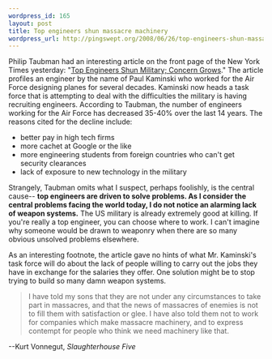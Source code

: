 ```yaml
--- 
wordpress_id: 165
layout: post
title: Top engineers shun massacre machinery
wordpress_url: http://pingswept.org/2008/06/26/top-engineers-shun-massacre-machinery/
---
```

Philip Taubman had an interesting article on the front page of the New York Times yesterday: "<a href="http://www.nytimes.com/2008/06/25/us/25engineer.html?ex=1372132800&en=5e8e7c077ea86774&ei=5124&partner=permalink&exprod=permalink">Top Engineers Shun Military; Concern Grows</a>." The article profiles an engineer by the name of Paul Kaminski who worked for the Air Force designing planes for several decades. Kaminski now heads a task force that is attempting to deal with the difficulties the military is having recruiting engineers. According to Taubman, the number of engineers working for the Air Force has decreased 35-40% over the last 14 years. The reasons cited for the decline include:
<ul>
<li>better pay in high tech firms</li>
<li>more cachet at Google or the like</li>
<li>more engineering students from foreign countries who can't get security clearances</li>
<li>lack of exposure to new technology in the military</li>
</ul>

Strangely, Taubman omits what I suspect, perhaps foolishly, is the central cause-- **top engineers are driven to solve problems. As I consider the central problems facing the world today, I do not notice an alarming lack of weapon systems.** The US military is already extremely good at killing. If you're really a top engineer, you can choose where to work. I can't imagine why someone would be drawn to weaponry when there are so many obvious unsolved problems elsewhere.

As an interesting footnote, the article gave no hints of what Mr. Kaminski's task force will do about the lack of people willing to carry out the jobs they have in exchange for the salaries they offer. One solution might be to stop trying to build so many damn weapon systems.

<blockquote>I have told my sons that they are not under any circumstances to take part in massacres, and that the news of massacres of enemies is not to fill them with satisfaction or glee. I have also told them not to work for companies which make massacre machinery, and to express contempt for people who think we need machinery like that.</blockquote>

--Kurt Vonnegut, <em>Slaughterhouse Five</em>
